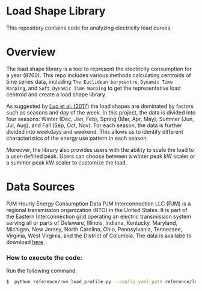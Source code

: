 # Load Shape Library
This repository contains code for analyzing electricity load curves.

# Overview
The load shape library is a tool to represent the electricity consumption for a year (8760). This repo includes various methods calculating centroids of time series data, including `The Euclidean barycentre`, `Dynamic Time Warping`, and `Soft Dynamic Time Warping` to get the representative load centroid and create a load shape library.

As suggested by [Luo et al. (2017)](https://www.sciencedirect.com/science/article/abs/pii/S0306261917309819) the load shapes are dominated by factors such as seasons and day of the week. In this project, the data is divided into four seasons: Winter (Dec, Jan, Feb), Spring (Mar, Apr, May), Summer (Jun, Jul, Aug), and Fall (Sep, Oct, Nov). For each season, the data is further divided into weekdays and weekend. This allows us to identify different characteristics of the energy use pattern in each season. 

Moreover, the library also provides users with the ability to scale the load to a user-defined peak. Users can choose between a winter peak kW scaler or a summer peak kW scaler to customize the load.

# Data Sources
PJM Hourly Energy Consumption Data
PJM Interconnection LLC (PJM) is a regional transmission organization (RTO) in the United States. It is part of the Eastern Interconnection grid operating an electric transmission system serving all or parts of Delaware, Illinois, Indiana, Kentucky, Maryland, Michigan, New Jersey, North Carolina, Ohio, Pennsylvania, Tennessee, Virginia, West Virginia, and the District of Columbia.
The data is availabe to download [here](https://www.kaggle.com/datasets/robikscube/hourly-energy-consumption?resource=download&select=COMED_hourly.csv).

### How to execute the code:
Run the following command:
``` bash
$  python reference/run_load_profile.py --config_yaml_path reference/load_config.yaml
```
